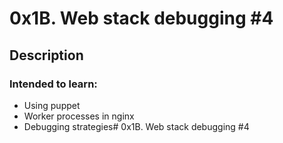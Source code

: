 # 0x1B. Web stack debugging #4

## Description

### Intended to learn:

+ Using puppet
+ Worker processes in nginx
+ Debugging strategies# 0x1B. Web stack debugging #4
